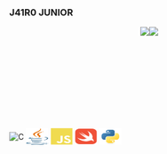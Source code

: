 ### J41R0 JUNIOR

<div style="display: flex; justify-content: center;">
  <a href="https://github.com/J41R0JUNIOR" style="display: flex;">
    <img height="165em" src="https://github-readme-stats.vercel.app/api?username=J41R0JUNIOR&show_icons=true&theme=radical&include_all_commits=true"/>
<img height="165em" src="https://github-readme-stats.vercel.app/api/top-langs/?username=J41R0JUNIOR&layout=compact&langs_count=16&theme=radical&hide=jupyter%20notebook"/>

  </a>
</div>

<div style="display: inline_block"><br>
  <img align="center" alt="C" height="30" width="40" src="https://raw.githubusercontent.com/gilbarbara/logos/f4c8e8b933aa80ce83b6d6d387e016bf4cb4e376/logos/c.svg">
  <img align="center" alt="Java" height="30" width="40" src="https://raw.githubusercontent.com/gilbarbara/logos/f4c8e8b933aa80ce83b6d6d387e016bf4cb4e376/logos/java.svg">
  <img align="center" alt="JavaScript" height="30" width="40" src="https://raw.githubusercontent.com/devicons/devicon/master/icons/javascript/javascript-plain.svg">
  <img align="center" alt="Swift" height="30" width="40" src="https://raw.githubusercontent.com/devicons/devicon/master/icons/swift/swift-original.svg">
  <img align="center" alt="Python" height="30" width="40" src="https://raw.githubusercontent.com/devicons/devicon/master/icons/python/python-original.svg">
</div>
